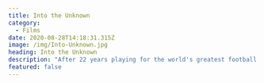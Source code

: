 ```yaml
---
title: Into the Unknown
category:
  - Films
date: 2020-08-28T14:18:31.315Z
image: /img/Into-Unknown.jpg
heading: Into the Unknown
description: "After 22 years playing for the world's greatest football teams, David Beckham retired. To mark the occasion he goes on an adventure in Brazil.\t\t\t\t\t\t\t\t"
featured: false
---
```

